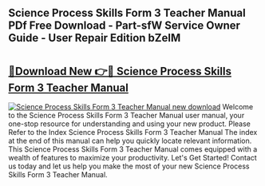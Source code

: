 ## Science Process Skills Form 3 Teacher Manual PDf Free Download - Part-sfW Service Owner Guide - User Repair Edition bZelM

# <h2><a href="http://bc81072.oget.top/?id=Science+Process+Skills+Form+3+Teacher+Manual">🔗Download New 👉🔴 Science Process Skills Form 3 Teacher Manual</a></h2>

[![Science Process Skills Form 3 Teacher Manual new download](https://i.imgur.com/5g1atiW.png)](http://bc81072.oget.top/?id=Science+Process+Skills+Form+3+Teacher+Manual)
Welcome to the Science Process Skills Form 3 Teacher Manual user manual, your one-stop resource for understanding and using your new product. Please Refer to the Index Science Process Skills Form 3 Teacher Manual The index at the end of this manual can help you quickly locate relevant information. This Science Process Skills Form 3 Teacher Manual comes equipped with a wealth of features to maximize your productivity. Let's Get Started! Contact us today and let us help you make the most of your new Science Process Skills Form 3 Teacher Manual.
